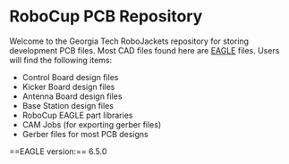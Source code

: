 RoboCup PCB Repository
===========

Welcome to the Georgia Tech RoboJackets repository for storing development PCB files. Most CAD files found here are [EAGLE](http://www.cadsoftusa.com/) files. Users will find the following items:
- Control Board design files
- Kicker Board design files
- Antenna Board design files
- Base Station design files
- RoboCup EAGLE part libraries
- CAM Jobs (for exporting gerber files)
- Gerber files for most PCB designs

==EAGLE version:== 6.5.0


